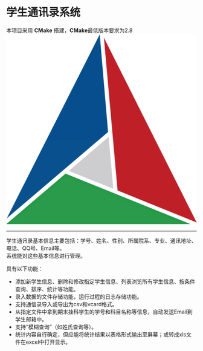 # 学生通讯录系统

本项目采用 **CMake** 搭建，**CMake**最低版本要求为2.8
![CMake](.\image\CMake.png#picleft=60x60)

***

学生通讯录基本信息主要包括：学号、姓名、性别、所属院系、专业、通讯地址、电话、QQ号、Email等。  
系统能对这些基本信息进行管理。

具有以下功能：
* 添加新学生信息、删除和修改指定学生信息、列表浏览所有学生信息、按条件查询、排序、统计等功能。  
* 录入数据的文件存储功能，运行过程的日志存储功能。  
* 支持通信录导入或导出为csv和vcard格式。  
* 从指定文件中拿到期末挂科学生的学号和科目名称等信息，自动发送Email到学生邮箱中。  
* 支持“模糊查询”（如姓氏查询等）。  
* 统计内容自行确定，但应能将统计结果以表格形式输出至屏幕；或转成xls文件在excel中打开显示。  

[def]: ".\image\CMake.png"